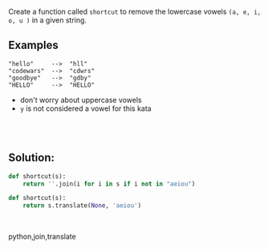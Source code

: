 Create a function called `shortcut` to remove the lowercase vowels `(a, e, i, o, u )` in a given string.

## Examples

```
"hello"     -->  "hll"
"codewars"  -->  "cdwrs"
"goodbye"   -->  "gdby"
"HELLO"     -->  "HELLO"
```

- don't worry about uppercase vowels
- `y` is not considered a vowel for this kata


<br><br>

## Solution:
```py
def shortcut(s):
    return ''.join(i for i in s if i not in "aeiou")

def shortcut(s):
    return s.translate(None, 'aeiou')
```


<br>

<tag>python,join,translate<tag>
